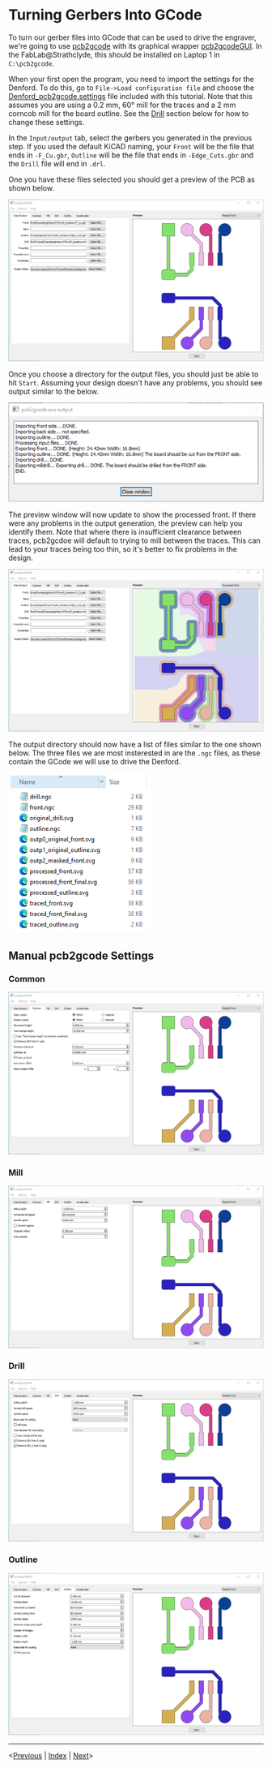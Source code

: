 # Turning Gerbers Into GCode

To turn our gerber files into GCode that can be used to drive the engraver, we're going to use [pcb2gcode](https://github.com/pcb2gcode/pcb2gcode) with its graphical wrapper [pcb2gcodeGUI](https://github.com/pcb2gcode/pcb2gcodeGUI). In the FabLab@Strathclyde, this should be installed on Laptop 1 in `C:\pcb2gcode`.

When your first open the program, you need to import the settings for the Denford. To do this, go to `File->Load configuration file` and choose the [Denford_pcb2gcode.settings](/Denford_pcb2gcode.settings) file included with this tutorial. Note that this assumes you are using a 0.2 mm, 60° mill for the traces and a 2 mm corncob mill for the board outline. See the [Drill](./pcb2gcode.md#drill) section below for how to change these settings.

In the `Input/output` tab, select the gerbers you generated in the previous step. If you used the default KiCAD naming, your `Front` will be the file that ends in `-F_Cu.gbr`, `Outline` will be the file that ends in `-Edge_Cuts.gbr` and the `Drill` file will end in `.drl`.

One you have these files selected you should get a preview of the PCB as shown below.

![p2g_preview](./images/p2g_preview.png)

Once you choose a directory for the output files, you should just be able to hit `Start`. Assuming your design doesn't have any problems, you should see output similar to the below.

![p2g_output](./images/p2g_output.png)

The preview window will now update to show the processed front. If there were any problems in the output generation, the preview can help you identify them. Note that where there is insufficient clearance between traces, pcb2gcdoe will default to trying to mill between the traces. This can lead to your traces being too thin, so it's better to fix problems in the design.

![p2g_processed](./images/p2g_processed.png)

The output directory should now have a list of files similar to the one shown below. The three files we are most insterested in are the `.ngc` files, as these contain the GCode we will use to drive the Denford.

![p2g_output_files](./images/p2g_output_files.png)

## Manual pcb2gcode Settings

### Common

![p2g_common](./images/p2g_common.png)

### Mill

![p2g_mill](./images/p2g_mill.png)

### Drill

![p2g_drill](./images/p2g_drill.png)

### Outline

![p2g_outline](./images/p2g_outline.png)

___
  <[Previous](kicadgerbers.md) | [Index](index.md) | [Next](milling.md)>
